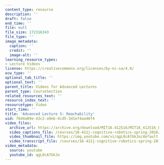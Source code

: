 ```yaml
---
content_type: resource
description: ''
draft: false
end_time: ''
file: null
file_size: 172316343
file_type: ''
image_metadata:
  caption: ''
  credit: ''
  image-alt: ''
learning_resource_types:
- Lecture Videos
license: https://creativecommons.org/licenses/by-nc-sa/4.0/
ocw_type: ''
optional_tab_title: ''
optional_text: ''
parent_title: Videos for Advanced Lectures
parent_type: CourseSection
related_resources_text: ''
resource_index_text: ''
resourcetype: Video
start_time: ''
title: 'Advanced Lecture 5: Reachability'
uid: 76d4a09e-43c2-a9eb-4cd5-3d1ef4aa46f4
video_files:
  archive_url: https://archive.org/download/MIT16.412S16/MIT16_412S16_Lec5_Reachability_300k.mp4
  video_captions_file: /courses/16-412j-cognitive-robotics-spring-2016/069dd1ec3ccb5119b5879786d03e5125_qgL0cA7GkJo.vtt
  video_thumbnail_file: https://img.youtube.com/vi/qgL0cA7GkJo/default.jpg
  video_transcript_file: /courses/16-412j-cognitive-robotics-spring-2016/3745f624ffefcafe45775742a24c44f8_qgL0cA7GkJo.pdf
video_metadata:
  source: youtube
  youtube_id: qgL0cA7GkJo
---
```

